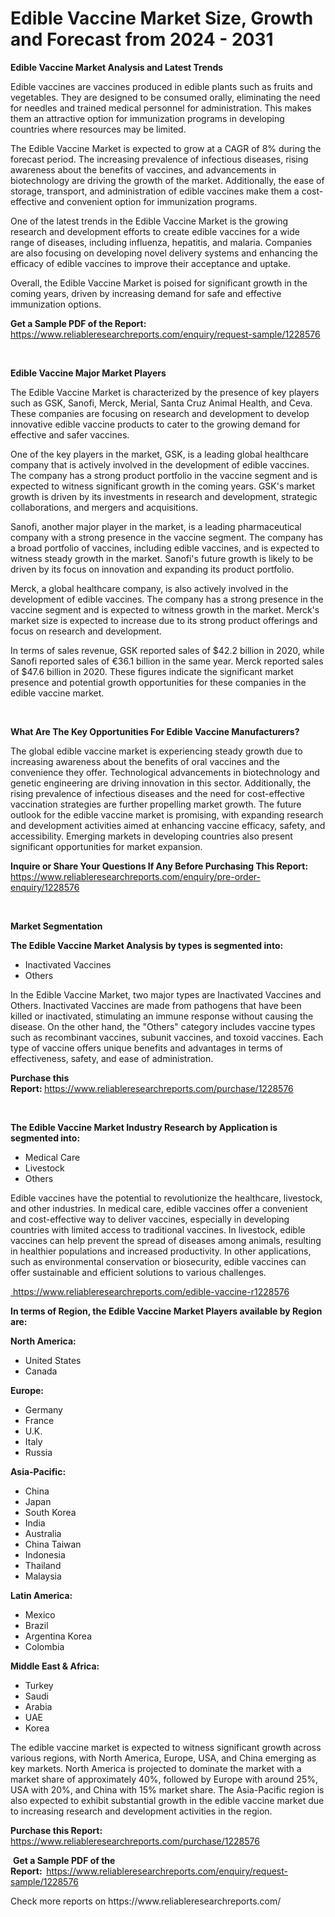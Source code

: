 <p><h1>Edible Vaccine Market Size, Growth and Forecast from 2024 - 2031</h1></p><p><strong>Edible Vaccine Market Analysis and Latest Trends</strong></p>
<p><p>Edible vaccines are vaccines produced in edible plants such as fruits and vegetables. They are designed to be consumed orally, eliminating the need for needles and trained medical personnel for administration. This makes them an attractive option for immunization programs in developing countries where resources may be limited.</p><p>The Edible Vaccine Market is expected to grow at a CAGR of 8% during the forecast period. The increasing prevalence of infectious diseases, rising awareness about the benefits of vaccines, and advancements in biotechnology are driving the growth of the market. Additionally, the ease of storage, transport, and administration of edible vaccines make them a cost-effective and convenient option for immunization programs.</p><p>One of the latest trends in the Edible Vaccine Market is the growing research and development efforts to create edible vaccines for a wide range of diseases, including influenza, hepatitis, and malaria. Companies are also focusing on developing novel delivery systems and enhancing the efficacy of edible vaccines to improve their acceptance and uptake.</p><p>Overall, the Edible Vaccine Market is poised for significant growth in the coming years, driven by increasing demand for safe and effective immunization options.</p></p>
<p><strong>Get a Sample PDF of the Report:&nbsp;</strong> <a href="https://www.reliableresearchreports.com/enquiry/request-sample/1228576">https://www.reliableresearchreports.com/enquiry/request-sample/1228576</a></p>
<p>&nbsp;</p>
<p><strong>Edible Vaccine Major Market Players</strong></p>
<p><p>The Edible Vaccine Market is characterized by the presence of key players such as GSK, Sanofi, Merck, Merial, Santa Cruz Animal Health, and Ceva. These companies are focusing on research and development to develop innovative edible vaccine products to cater to the growing demand for effective and safer vaccines.</p><p>One of the key players in the market, GSK, is a leading global healthcare company that is actively involved in the development of edible vaccines. The company has a strong product portfolio in the vaccine segment and is expected to witness significant growth in the coming years. GSK's market growth is driven by its investments in research and development, strategic collaborations, and mergers and acquisitions.</p><p>Sanofi, another major player in the market, is a leading pharmaceutical company with a strong presence in the vaccine segment. The company has a broad portfolio of vaccines, including edible vaccines, and is expected to witness steady growth in the market. Sanofi's future growth is likely to be driven by its focus on innovation and expanding its product portfolio.</p><p>Merck, a global healthcare company, is also actively involved in the development of edible vaccines. The company has a strong presence in the vaccine segment and is expected to witness growth in the market. Merck's market size is expected to increase due to its strong product offerings and focus on research and development.</p><p>In terms of sales revenue, GSK reported sales of $42.2 billion in 2020, while Sanofi reported sales of €36.1 billion in the same year. Merck reported sales of $47.6 billion in 2020. These figures indicate the significant market presence and potential growth opportunities for these companies in the edible vaccine market.</p></p>
<p>&nbsp;</p>
<p><strong>What Are The Key Opportunities For Edible Vaccine Manufacturers?</strong></p>
<p><p>The global edible vaccine market is experiencing steady growth due to increasing awareness about the benefits of oral vaccines and the convenience they offer. Technological advancements in biotechnology and genetic engineering are driving innovation in this sector. Additionally, the rising prevalence of infectious diseases and the need for cost-effective vaccination strategies are further propelling market growth. The future outlook for the edible vaccine market is promising, with expanding research and development activities aimed at enhancing vaccine efficacy, safety, and accessibility. Emerging markets in developing countries also present significant opportunities for market expansion.</p></p>
<p><strong>Inquire or Share Your Questions If Any Before Purchasing This Report:</strong> <a href="https://www.reliableresearchreports.com/enquiry/pre-order-enquiry/1228576">https://www.reliableresearchreports.com/enquiry/pre-order-enquiry/1228576</a></p>
<p>&nbsp;</p>
<p><strong>Market Segmentation</strong></p>
<p><strong>The Edible Vaccine Market Analysis by types is segmented into:</strong></p>
<p><ul><li>Inactivated Vaccines</li><li>Others</li></ul></p>
<p><p>In the Edible Vaccine Market, two major types are Inactivated Vaccines and Others. Inactivated Vaccines are made from pathogens that have been killed or inactivated, stimulating an immune response without causing the disease. On the other hand, the "Others" category includes vaccine types such as recombinant vaccines, subunit vaccines, and toxoid vaccines. Each type of vaccine offers unique benefits and advantages in terms of effectiveness, safety, and ease of administration.</p></p>
<p><strong>Purchase this Report:&nbsp;</strong><a href="https://www.reliableresearchreports.com/purchase/1228576">https://www.reliableresearchreports.com/purchase/1228576</a></p>
<p>&nbsp;</p>
<p><strong>The Edible Vaccine Market Industry Research by Application is segmented into:</strong></p>
<p><ul><li>Medical Care</li><li>Livestock</li><li>Others</li></ul></p>
<p><p>Edible vaccines have the potential to revolutionize the healthcare, livestock, and other industries. In medical care, edible vaccines offer a convenient and cost-effective way to deliver vaccines, especially in developing countries with limited access to traditional vaccines. In livestock, edible vaccines can help prevent the spread of diseases among animals, resulting in healthier populations and increased productivity. In other applications, such as environmental conservation or biosecurity, edible vaccines can offer sustainable and efficient solutions to various challenges.</p></p>
<p><a href="https://www.reliableresearchreports.com/edible-vaccine-r1228576">&nbsp;https://www.reliableresearchreports.com/edible-vaccine-r1228576</a></p>
<p><strong>In terms of Region, the Edible Vaccine Market Players available by Region are:</strong></p>
<p>
    <p> <strong> North America: </strong>
        <ul>
            <li>United States</li>
            <li>Canada</li>
        </ul>
        </p> 
    <p> <strong> Europe: </strong>
        <ul>
            <li>Germany</li>
            <li>France</li>
            <li>U.K.</li>
            <li>Italy</li>
            <li>Russia</li>
        </ul>
        </p> 
    <p> <strong> Asia-Pacific: </strong>
        <ul>
            <li>China</li>
            <li>Japan</li>
            <li>South Korea</li>
            <li>India</li>
            <li>Australia</li>
            <li>China Taiwan</li>
            <li>Indonesia</li>
            <li>Thailand</li>
            <li>Malaysia</li>
        </ul>
        </p> 
    <p> <strong> Latin America: </strong>
        <ul>
            <li>Mexico</li>
            <li>Brazil</li>
            <li>Argentina Korea</li>
            <li>Colombia</li>
        </ul>
        </p> 
    <p> <strong> Middle East & Africa: </strong>
        <ul>
            <li>Turkey</li>
            <li>Saudi</li>
            <li>Arabia</li>
            <li>UAE</li>
            <li>Korea</li>
        </ul>
    </p>
    </p>
<p><p>The edible vaccine market is expected to witness significant growth across various regions, with North America, Europe, USA, and China emerging as key markets. North America is projected to dominate the market with a market share of approximately 40%, followed by Europe with around 25%, USA with 20%, and China with 15% market share. The Asia-Pacific region is also expected to exhibit substantial growth in the edible vaccine market due to increasing research and development activities in the region.</p></p>
<p><strong>Purchase this Report: </strong><a href="https://www.reliableresearchreports.com/purchase/1228576">https://www.reliableresearchreports.com/purchase/1228576</a></p>
<p>&nbsp;<strong>Get a Sample PDF of the Report:&nbsp;&nbsp;</strong><a href="https://www.reliableresearchreports.com/enquiry/request-sample/1228576">https://www.reliableresearchreports.com/enquiry/request-sample/1228576</a></p>
<p><strong></strong></p>
<p>Check more reports on https://www.reliableresearchreports.com/</p>